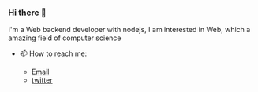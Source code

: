 ### Hi there 👋

I'm a Web backend developer with nodejs, I am interested in Web, which a amazing field of computer science 

- 📫 How to reach me: 

  - [Email](mailto:goleer.zhangli@outlook.com)
  - [twitter](https://twitter.com/fecat233)
